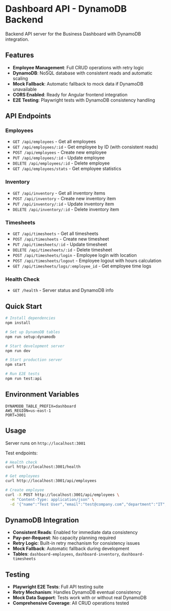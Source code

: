 # Dashboard API - DynamoDB Backend

Backend API server for the Business Dashboard with DynamoDB integration.

## Features

- **Employee Management**: Full CRUD operations with retry logic
- **DynamoDB**: NoSQL database with consistent reads and automatic scaling
- **Mock Fallback**: Automatic fallback to mock data if DynamoDB unavailable
- **CORS Enabled**: Ready for Angular frontend integration
- **E2E Testing**: Playwright tests with DynamoDB consistency handling

## API Endpoints

### Employees
- `GET /api/employees` - Get all employees
- `GET /api/employees/:id` - Get employee by ID (with consistent reads)
- `POST /api/employees` - Create new employee
- `PUT /api/employees/:id` - Update employee
- `DELETE /api/employees/:id` - Delete employee
- `GET /api/employees/stats` - Get employee statistics

### Inventory
- `GET /api/inventory` - Get all inventory items
- `POST /api/inventory` - Create new inventory item
- `PUT /api/inventory/:id` - Update inventory item
- `DELETE /api/inventory/:id` - Delete inventory item

### Timesheets
- `GET /api/timesheets` - Get all timesheets
- `POST /api/timesheets` - Create new timesheet
- `PUT /api/timesheets/:id` - Update timesheet
- `DELETE /api/timesheets/:id` - Delete timesheet
- `POST /api/timesheets/login` - Employee login with location
- `POST /api/timesheets/logout` - Employee logout with hours calculation
- `GET /api/timesheets/logs/:employee_id` - Get employee time logs

### Health Check
- `GET /health` - Server status and DynamoDB info

## Quick Start

```bash
# Install dependencies
npm install

# Set up DynamoDB tables
npm run setup:dynamodb

# Start development server
npm run dev

# Start production server
npm start

# Run E2E tests
npm run test:api
```

## Environment Variables

```env
DYNAMODB_TABLE_PREFIX=dashboard
AWS_REGION=us-east-1
PORT=3001
```

## Usage

Server runs on `http://localhost:3001`

Test endpoints:
```bash
# Health check
curl http://localhost:3001/health

# Get employees
curl http://localhost:3001/api/employees

# Create employee
curl -X POST http://localhost:3001/api/employees \
  -H "Content-Type: application/json" \
  -d '{"name":"Test User","email":"test@company.com","department":"IT","role":"Developer","salary":75000}'
```

## DynamoDB Integration

- **Consistent Reads**: Enabled for immediate data consistency
- **Pay-per-Request**: No capacity planning required
- **Retry Logic**: Built-in retry mechanism for consistency issues
- **Mock Fallback**: Automatic fallback during development
- **Tables**: `dashboard-employees`, `dashboard-inventory`, `dashboard-timesheets`

## Testing

- **Playwright E2E Tests**: Full API testing suite
- **Retry Mechanism**: Handles DynamoDB eventual consistency
- **Mock Data Support**: Tests work with or without real DynamoDB
- **Comprehensive Coverage**: All CRUD operations tested